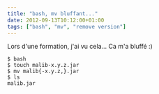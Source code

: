 ```yaml
---
title: "bash, mv bluffant..."
date: 2012-09-13T10:12:00+01:00
tags: ["bash", "mv", "remove version"]
---
```

Lors d'une formation, j'ai vu cela... Ca m'a bluffé :)


```
$ bash
$ touch malib-x.y.z.jar
$ mv malib{-x.y.z,}.jar
$ ls
malib.jar
```


